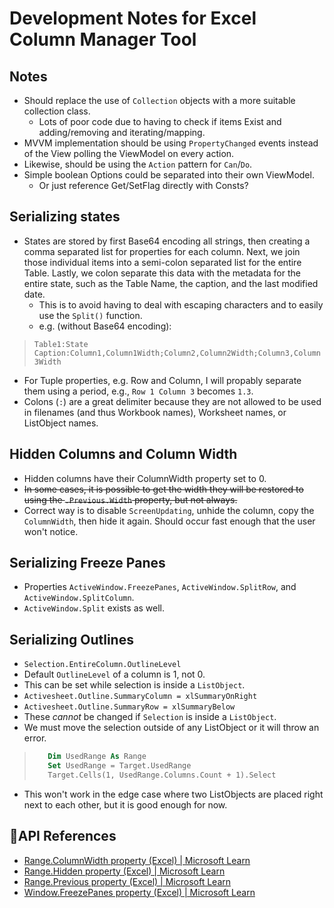 # Development Notes for Excel Column Manager Tool
## Notes
- Should replace the use of `Collection` objects with a more suitable collection class.
  - Lots of poor code due to having to check if items Exist and adding/removing and iterating/mapping.
- MVVM implementation should be using `PropertyChanged` events instead of the View polling the ViewModel on every action.
- Likewise, should be using the `Action` pattern for `Can`/`Do`.
- Simple boolean Options could be separated into their own ViewModel.
  - Or just reference Get/SetFlag directly with Consts?
## Serializing states
- States are stored by first Base64 encoding all strings, then creating a comma separated list for properties for each column. Next, we join those individual items into a semi-colon separated list for the entire Table. Lastly, we colon separate this data with the metadata for the entire state, such as the Table Name, the caption, and the last modified date.
  - This is to avoid having to deal with escaping characters and to easily use the `Split()` function.
  - e.g. (without Base64 encoding):
> `Table1:State Caption:Column1,Column1Width;Column2,Column2Width;Column3,Column3Width`
- For Tuple properties, e.g. Row and Column, I will propably separate them using a period, e.g., `Row 1 Column 3` becomes `1.3`.
- Colons (`:`) are a great delimiter because they are not allowed to be used in filenames (and thus Workbook names), Worksheet names, or ListObject names.
## Hidden Columns and Column Width
- Hidden columns have their ColumnWidth property set to 0. 
- ~~In some cases, it is possible to get the width they will be restored to using the `.Previous.Width` property, but not always.~~
- Correct way is to disable `ScreenUpdating`, unhide the column, copy the `ColumnWidth`, then hide it again. Should occur fast enough that the user won't notice.
## Serializing Freeze Panes
- Properties `ActiveWindow.FreezePanes`, `ActiveWindow.SplitRow`, and `ActiveWindow.SplitColumn`.
- `ActiveWindow.Split` exists as well.
## Serializing Outlines
- `Selection.EntireColumn.OutlineLevel`
- Default `OutlineLevel` of a column is 1, not 0. 
- This can be set while selection is inside a `ListObject`.
- `Activesheet.Outline.SummaryColumn = xlSummaryOnRight`
- `Activesheet.Outline.SummaryRow = xlSummaryBelow`
- These *cannot* be changed if `Selection` is inside a `ListObject`.
- We must move the selection outside of any ListObject or it will throw an error.
>```vb
>    Dim UsedRange As Range
>    Set UsedRange = Target.UsedRange
>    Target.Cells(1, UsedRange.Columns.Count + 1).Select
>```
- This won't work in the edge case where two ListObjects are placed right next to each other, but it is good enough for now.
## 📖API References
- [Range.ColumnWidth property (Excel) | Microsoft Learn](https://learn.microsoft.com/en-us/office/vba/api/excel.range.columnwidth)
- [Range.Hidden property (Excel) | Microsoft Learn](https://learn.microsoft.com/en-us/office/vba/api/excel.range.hidden)
- [Range.Previous property (Excel) | Microsoft Learn](https://learn.microsoft.com/en-us/office/vba/api/excel.range.previous)
- [Window.FreezePanes property (Excel) | Microsoft Learn](https://learn.microsoft.com/en-us/office/vba/api/excel.window.freezepanes)